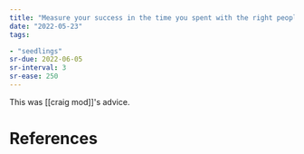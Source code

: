 ```yaml
---
title: "Measure your success in the time you spent with the right people"
date: "2022-05-23"
tags:

- "seedlings"
sr-due: 2022-06-05
sr-interval: 3
sr-ease: 250
---
```


This was [[craig mod]]'s advice.

# References
